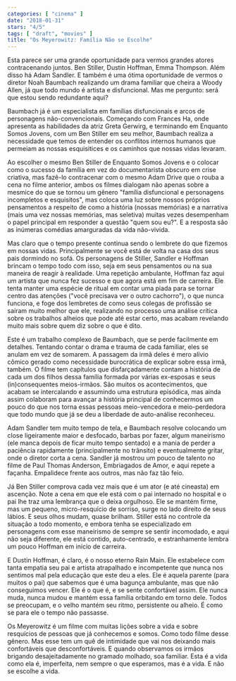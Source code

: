 ```yaml
---
categories: [ "cinema" ]
date: "2018-01-31"
stars: "4/5"
tags: [ "draft", "movies" ]
title: "Os Meyerowitz: Família Não se Escolhe"
---
```

Esta parece ser uma grande oportunidade para vermos grandes atores
contracenando juntos. Ben Stiller, Dustin Hoffman, Emma Thompson. Além
disso há Adam Sandler. E também é uma ótima oportunidade de vermos
o diretor Noah Baumbach realizando um drama familiar que cheira a Woody
Allen, já que todo mundo é artista e disfuncional. Mas me pergunto:
será que estou sendo redundante aqui?

Baumbach já é um especialista em famílias disfuncionais e arcos de
personagens não-convencionais. Começando com Frances Ha, onde apresenta
as habilidades da atriz Greta Gerwirg, e terminando em Enquanto Somos
Jovens, com um Ben Stiller em seu melhor, Baumbach realiza a necessidade
que temos de entender os conflitos internos humanos que permeiam as
nossas esquisitices e os caminhos que nossas vidas levaram.

Ao escolher o mesmo Ben Stiller de Enquanto Somos Jovens e o colocar como
o sucesso da família em vez do documentarista obscuro em crise criativa,
mas fazê-lo contracenar com o mesmo Adam Drive que o rouba a cena no
filme anterior, ambos os filmes dialogam não apenas sobre a mesmice do
que se tornou um gênero "família disfuncional e personagens incompletos
e esquisitos", mas coloca uma luz sobre nossos próprios pensamentos a
respeito de como a história (nossas memórias) e a narrativa (mais uma
vez nossas memórias, mas seletiva) muitas vezes desempenham o papel
principal em responder a questão "quem sou eu?". E a resposta são as
inúmeras comédias amarguradas da vida não-vivida.

Mas claro que o tempo presente continua sendo o lembrete do que fizemos
em nossas vidas. Principalmente se você está de volta na casa dos seus
pais dormindo no sofá. Os personagens de Stiller, Sandler e Hoffman
brincam o tempo todo com isso, seja em seus pensamentos ou na sua maneira
de reagir à realidade. Uma repetição ambulante, Hoffman faz aqui um
artista que nunca fez sucesso e que agora está em fim de carreira. Ele
tenta manter uma espécie de ritual em contar uma piada para se tornar
centro das atenções ("você precisava ver o outro cachorro"), o que
nunca funciona, e foge dos lembretes de como seus colegas de profissão
se saíram muito melhor que ele, realizando no processo uma análise
crítica sobre os trabalhos alheios que pode até estar certo, mas acabam
revelando muito mais sobre quem diz sobre o que é dito.

Este é um trabalho complexo de Baumbach, que se perde facilmente em
detalhes. Tentando contar o drama e trauma de cada familiar, eles se
anulam em vez de somarem. A passagem da irmã deles é mero alívio
cômico gerado como necessidade burocrática de explicar sobre essa irmã,
também. O filme tem capítulos que disfarçadamente contam a história
de cada um dos filhos dessa família formada por várias ex-esposas e
seus (in)consequentes meios-irmãos. São muitos os acontecimentos, que
acabam se intercalando e assumindo uma estrutura episódica, mas ainda
assim colaboram para avançar a história principal de conhecermos um
pouco do que nos torna essas pessoas meio-vencedora e meio-perdedora
que todo mundo que já se deu a liberdade de auto-análise reconheceu.

Adam Sandler tem muito tempo de tela, e Baumbach resolve colocando um
close ligeiramente maior e desfocado, barbas por fazer, algum maneirismo
(ele manca depois de ficar muito tempo sentado) e a mania de perder a
paciência rapidamente (principalmente no trânsito) e eventualmente
gritar, onde o diretor corta a cena. Sandler já mostrou um pouco de
talento no filme de Paul Thomas Anderson, Embriagados de Amor, e aqui
repete a façanha. Empalidece frente aos outros, mas não faz tão feio.

Já Ben Stiller comprova cada vez mais que é um ator (e até cineasta)
em ascenção. Note a cena em que ele está com o pai internado no
hospital e o pai lhe traz uma lembrança que o deixa orgulhoso. Ele se
mantém firme, mas um pequeno, micro-resquício de sorriso, surge no lado
direito de seus lábios. E seus olhos mudam, quase brilham. Stiller está
no controle da situação a todo momento, e embora tenha se especializado
em personagens com esse maneirismo de sempre se sentir incomodado, e aqui
não seja diferente, ele está contido, auto-centrado, e estranhamente
lembra um pouco Hoffman em início de carreira.

E Dustin Hoffman, é claro, é o nosso eterno Rain Main. Ele estabelece
com tanta empatia seu pai e artista atrapalhado e incompetente que nunca
nos sentimos mal pela educação que este deu a eles. Ele é aquela
parente (para muitos o pai) que sabemos que é uma bagunça ambulante,
mas que não conseguimos vencer. Ele é o que é, e se sente confortável
assim. Ele nunca muda, nunca mudou e mantém essa família orbitando em
torno dele. Todos se preocupam, e o velho mantém seu ritmo, persistente
ou alheio. É como se para ele o tempo não passasse.

Os Meyerowitz é um filme com muitas lições sobre a vida e sobre
resquícios de pessoas que já conhecemos e somos. Como todo filme desse
gênero. Mas esse tem um quê de intimidade que vai nos deixando mais
confortáveis que desconfortáveis. E quando observamos os irmãos
brigando desajeitadamente no gramado molhado, soa familiar. Esta é
a vida como ela é, imperfeita, nem sempre o que esperamos, mas é a
vida. E não se escolhe a vida.
